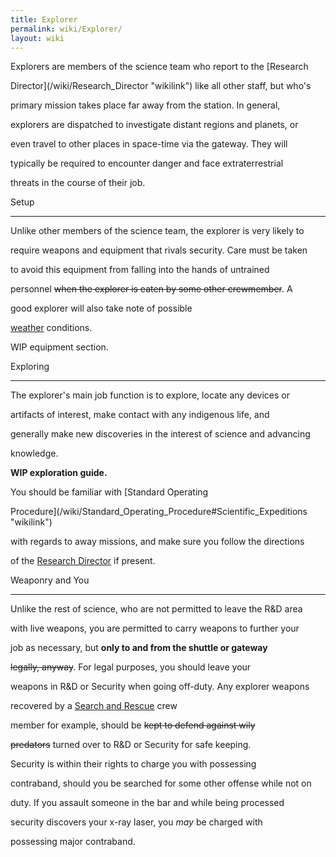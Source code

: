 ```yaml
---
title: Explorer
permalink: wiki/Explorer/
layout: wiki
---
```


Explorers are members of the science team who report to the [Research
Director](/wiki/Research_Director "wikilink") like all other staff, but who's
primary mission takes place far away from the station. In general,
explorers are dispatched to investigate distant regions and planets, or
even travel to other places in space-time via the gateway. They will
typically be required to encounter danger and face extraterrestrial
threats in the course of their job.

Setup
-----

Unlike other members of the science team, the explorer is very likely to
require weapons and equipment that rivals security. Care must be taken
to avoid this equipment from falling into the hands of untrained
personnel <s>when the explorer is eaten by some other crewmember</s>. A
good explorer will also take note of possible
[weather](weather "wikilink") conditions.

WIP equipment section.

Exploring
---------

The explorer's main job function is to explore, locate any devices or
artifacts of interest, make contact with any indigenous life, and
generally make new discoveries in the interest of science and advancing
knowledge.

**WIP exploration guide.**

You should be familiar with [Standard Operating
Procedure](/wiki/Standard_Operating_Procedure#Scientific_Expeditions "wikilink")
with regards to away missions, and make sure you follow the directions
of the [Research Director](/wiki/Research_Director "wikilink") if present.

Weaponry and You
----------------

Unlike the rest of science, who are not permitted to leave the R&D area
with live weapons, you are permitted to carry weapons to further your
job as necessary, but **only to and from the shuttle or gateway**
<s>legally, anyway</s>. For legal purposes, you should leave your
weapons in R&D or Security when going off-duty. Any explorer weapons
recovered by a [Search and Rescue](/wiki/Search_and_Rescue "wikilink") crew
member for example, should be <s>kept to defend against wily
predators</s> turned over to R&D or Security for safe keeping.

Security is within their rights to charge you with possessing
contraband, should you be searched for some other offense while not on
duty. If you assault someone in the bar and while being processed
security discovers your x-ray laser, you *may* be charged with
possessing major contraband.
